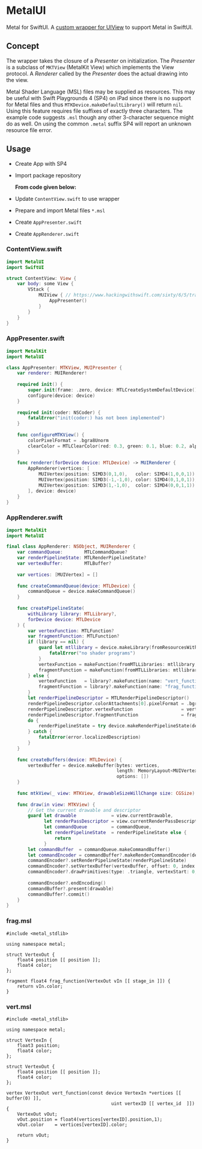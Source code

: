 # MetalUI
Metal for SwiftUI. A [custom wrapper for UIView](https://www.hackingwithswift.com/quick-start/swiftui/how-to-wrap-a-custom-uiview-for-swiftui) to support Metal in SwiftUI.

## Concept
The wrapper takes the closure of a *Presenter* on initialization. The *Presenter* is a subclass of `MKTView` (MetalKit View) which implements the View protocol. A *Renderer* called by the *Presenter* does the actual drawing into the view.

Metal Shader Language (MSL) files may be supplied as resources. This may be useful with Swift Playgrounds 4 (SP4) on iPad since there is no support for Metal files and thus `MTKDevice.makeDefaultLibrary()` will return `nil`. Using this feature requires file suffixes of exactly three characters. The example code suggests `.msl` though any other 3-character sequence might do as well. On using the common `.metal` suffix SP4 will report an unknown resource file error.

## Usage
- Create App with SP4
- Import package repository
  
  **From code given below:**
- Update `ContentView.swift` to use wrapper
- Prepare and import Metal files `*.msl`
- Create `AppPresenter.swift`
- Create `AppRenderer.swift`

### ContentView.swift
```swift
import MetalUI
import SwiftUI

struct ContentView: View {
    var body: some View {
        VStack {
            MUIView { // https://www.hackingwithswift.com/sixty/6/5/trailing-closure-syntax
                AppPresenter()
            }
        }
    }
}
```

### AppPresenter.swift
```swift
import MetalKit
import MetalUI

class AppPresenter: MTKView, MUIPresenter {
    var renderer: MUIRenderer!
    
    required init() {
        super.init(frame: .zero, device: MTLCreateSystemDefaultDevice())
        configure(device: device)
    }
    
    required init(coder: NSCoder) {
        fatalError("init(coder:) has not been implemented")
    }
    
    func configureMTKView() {
        colorPixelFormat = .bgra8Unorm
        clearColor = MTLClearColor(red: 0.3, green: 0.1, blue: 0.2, alpha: 1)
    }
    
    func renderer(forDevice device: MTLDevice) -> MUIRenderer {
        AppRenderer(vertices: [
            MUIVertex(position: SIMD3(0,1,0),   color: SIMD4(1,0,0,1)),
            MUIVertex(position: SIMD3(-1,-1,0), color: SIMD4(0,1,0,1)),
            MUIVertex(position: SIMD3(1,-1,0),  color: SIMD4(0,0,1,1))
        ], device: device)
    }
}
```

### AppRenderer.swift
```swift
import MetalKit
import MetalUI

final class AppRenderer: NSObject, MUIRenderer {
    var commandQueue:        MTLCommandQueue?
    var renderPipelineState: MTLRenderPipelineState?
    var vertexBuffer:        MTLBuffer?
    
    var vertices: [MUIVertex] = []
    
    func createCommandQueue(device: MTLDevice) {
        commandQueue = device.makeCommandQueue()
    }
    
    func createPipelineState(
        withLibrary library: MTLLibrary?,
        forDevice device: MTLDevice
    ) {
        var vertexFunction: MTLFunction?
        var fragmentFunction: MTLFunction?
        if (library == nil) {
            guard let mtllibrary = device.makeLibrary(fromResourcesWithSuffixes: ["msl"]) else {
                fatalError("no shader programs")
            }
            vertexFunction = makeFunction(fromMTLLibraries: mtllibrary, name: "vert_function")
            fragmentFunction = makeFunction(fromMTLLibraries: mtllibrary, name: "frag_function")
        } else {
            vertexFunction   = library?.makeFunction(name: "vert_function")
            fragmentFunction = library?.makeFunction(name: "frag_function")
        }
        let renderPipelineDescriptor = MTLRenderPipelineDescriptor()
        renderPipelineDescriptor.colorAttachments[0].pixelFormat = .bgra8Unorm
        renderPipelineDescriptor.vertexFunction                  = vertexFunction
        renderPipelineDescriptor.fragmentFunction                = fragmentFunction
        do {
            renderPipelineState = try device.makeRenderPipelineState(descriptor: renderPipelineDescriptor)
        } catch {
            fatalError(error.localizedDescription)
        }
    }
    
    func createBuffers(device: MTLDevice) {
        vertexBuffer = device.makeBuffer(bytes: vertices,
                                         length: MemoryLayout<MUIVertex>.stride * vertices.count,
                                         options: [])
    }
    
    func mtkView(_ view: MTKView, drawableSizeWillChange size: CGSize) {}
    
    func draw(in view: MTKView) {
        // Get the current drawable and descriptor
        guard let drawable             = view.currentDrawable,
              let renderPassDescriptor = view.currentRenderPassDescriptor,
              let commandQueue         = commandQueue,
              let renderPipelineState  = renderPipelineState else {
                  return
              }
        let commandBuffer  = commandQueue.makeCommandBuffer()
        let commandEncoder = commandBuffer?.makeRenderCommandEncoder(descriptor: renderPassDescriptor)
        commandEncoder?.setRenderPipelineState(renderPipelineState)
        commandEncoder?.setVertexBuffer(vertexBuffer, offset: 0, index: 0)
        commandEncoder?.drawPrimitives(type: .triangle, vertexStart: 0, vertexCount: vertices.count)
        
        commandEncoder?.endEncoding()
        commandBuffer?.present(drawable)
        commandBuffer?.commit()
    }
}
```

### frag.msl
```metal
#include <metal_stdlib>

using namespace metal;

struct VertexOut {
    float4 position [[ position ]];
    float4 color;
};

fragment float4 frag_function(VertexOut vIn [[ stage_in ]]) {
    return vIn.color;
}
```

### vert.msl
```metal
#include <metal_stdlib>
    
using namespace metal;
    
struct VertexIn {
    float3 position;
    float4 color;
};
    
struct VertexOut {
    float4 position [[ position ]];
    float4 color;
};
    
vertex VertexOut vert_function(const device VertexIn *vertices [[ buffer(0) ]],
                                       uint vertexID [[ vertex_id  ]]) {
    VertexOut vOut;
    vOut.position = float4(vertices[vertexID].position,1);
    vOut.color    = vertices[vertexID].color;
    
    return vOut;
}
```

